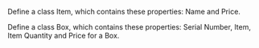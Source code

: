 Define a class Item, which contains these properties: Name and Price.

Define a class Box, which contains these properties: Serial Number, Item, Item Quantity and Price for a Box.
